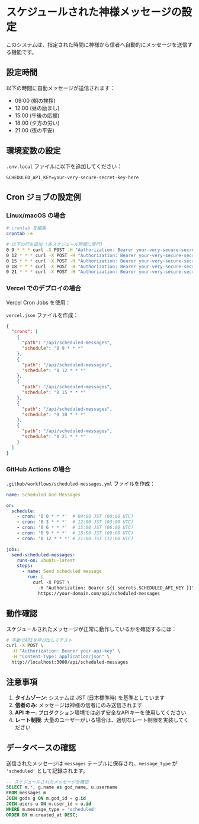 # スケジュールされた神様メッセージの設定

このシステムは、指定された時間に神様から信者へ自動的にメッセージを送信する機能です。

## 設定時間

以下の時間に自動メッセージが送信されます：
- 09:00 (朝の挨拶)
- 12:00 (昼の励まし)
- 15:00 (午後の応援)
- 18:00 (夕方の労い)
- 21:00 (夜の平安)

## 環境変数の設定

`.env.local` ファイルに以下を追加してください：

```
SCHEDULED_API_KEY=your-very-secure-secret-key-here
```

## Cron ジョブの設定例

### Linux/macOS の場合

```bash
# crontab を編集
crontab -e

# 以下の行を追加 (各スケジュール時間に実行)
0 9 * * * curl -X POST -H "Authorization: Bearer your-very-secure-secret-key-here" http://localhost:3000/api/scheduled-messages
0 12 * * * curl -X POST -H "Authorization: Bearer your-very-secure-secret-key-here" http://localhost:3000/api/scheduled-messages
0 15 * * * curl -X POST -H "Authorization: Bearer your-very-secure-secret-key-here" http://localhost:3000/api/scheduled-messages
0 18 * * * curl -X POST -H "Authorization: Bearer your-very-secure-secret-key-here" http://localhost:3000/api/scheduled-messages
0 21 * * * curl -X POST -H "Authorization: Bearer your-very-secure-secret-key-here" http://localhost:3000/api/scheduled-messages
```

### Vercel でのデプロイの場合

Vercel Cron Jobs を使用：

`vercel.json` ファイルを作成：

```json
{
  "crons": [
    {
      "path": "/api/scheduled-messages",
      "schedule": "0 9 * * *"
    },
    {
      "path": "/api/scheduled-messages", 
      "schedule": "0 12 * * *"
    },
    {
      "path": "/api/scheduled-messages",
      "schedule": "0 15 * * *"
    },
    {
      "path": "/api/scheduled-messages",
      "schedule": "0 18 * * *"
    },
    {
      "path": "/api/scheduled-messages",
      "schedule": "0 21 * * *"
    }
  ]
}
```

### GitHub Actions の場合

`.github/workflows/scheduled-messages.yml` ファイルを作成：

```yaml
name: Scheduled God Messages

on:
  schedule:
    - cron: '0 0 * * *'  # 09:00 JST (00:00 UTC)
    - cron: '0 3 * * *'  # 12:00 JST (03:00 UTC)
    - cron: '0 6 * * *'  # 15:00 JST (06:00 UTC)
    - cron: '0 9 * * *'  # 18:00 JST (09:00 UTC)
    - cron: '0 12 * * *' # 21:00 JST (12:00 UTC)

jobs:
  send-scheduled-messages:
    runs-on: ubuntu-latest
    steps:
      - name: Send scheduled message
        run: |
          curl -X POST \
            -H "Authorization: Bearer ${{ secrets.SCHEDULED_API_KEY }}" \
            https://your-domain.com/api/scheduled-messages
```

## 動作確認

スケジュールされたメッセージが正常に動作しているかを確認するには：

```bash
# 手動でAPIを呼び出してテスト
curl -X POST \
  -H "Authorization: Bearer your-api-key" \
  -H "Content-Type: application/json" \
  http://localhost:3000/api/scheduled-messages
```

## 注意事項

1. **タイムゾーン**: システムは JST (日本標準時) を基準としています
2. **信者のみ**: メッセージは神様の信者にのみ送信されます
3. **API キー**: プロダクション環境では必ず安全なAPIキーを使用してください
4. **レート制限**: 大量のユーザーがいる場合は、適切なレート制限を実装してください

## データベースの確認

送信されたメッセージは `messages` テーブルに保存され、`message_type` が `'scheduled'` として記録されます。

```sql
-- スケジュールされたメッセージを確認
SELECT m.*, g.name as god_name, u.username 
FROM messages m
JOIN gods g ON m.god_id = g.id  
JOIN users u ON m.user_id = u.id
WHERE m.message_type = 'scheduled'
ORDER BY m.created_at DESC;
```
